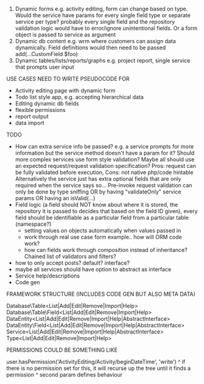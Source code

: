 1) Dynamic forms e.g. activity editing, form can change based on type. Would the service have params for every single field type or separate service per type? probably every single field and the repository validation logic would have to error/ignore unintentional fields. Or a form object is passed to service as argument
2) Dynamic db content e.g. wrm where customers can assign data dynamically. Field definitions would then need to be passed add(...CustomField $foo)
3) Dynamic tables/lists/reports/graphs e.g. project report, single service that prompts user input 

USE CASES NEED TO WRITE PSEUDOCODE FOR
- Activity editing page with dynamic form
- Todo list style app, e.g. accepting hierarchical data
- Editing dynamic db fields
- flexible permissions
- report output
- data import

TODO
- How can extra service info be passed? e.g. a service prompts for more information but the service method doesn't have a param for it? 
  Should more complex services use form style validation? Maybe all should use an expected request/request validation specification? 
  Pros: request can be fully validated before execution, Cons: not native php/code hintable
  Alternatively the service just has extra optional fields that are only required when the service says so... 
  Pre-invoke request validation can only be done by type sniffing OR by having "validateOnly" service params OR having an isValid(...)
- Field logic (a field should NOT know about where it is stored, the repository it is passed to decides that based on the field ID
  given), every field should be identifiable as a particular field from a particular table (namespace?)
    - setting values on objects automatically when values passed in
    - work through real use case form example.. how will ORM code work?
    - how can fields work through composition instead of inheritance? Chained list of validators and filters?
- how to only accept posts? default? interface?
- maybe all services should have option to abstract as interface
- Service help/descriptions
- Code gen

FRAMEWORK STRUCTURE (INCLUDES CODE GEN BUT ALSO META DATA)

Database\Table\<List|Add|Edit|Remove|Import|Help>
Database\Table\Field\<List|Add|Edit|Remove|Import|Help>
DataEntity\<List|Add|Edit|Remove|Import|Help|AbstractInterface>
DataEntity\Field\<List|Add|Edit|Remove|Import|Help|AbstractInterface>
Service\<List|Add|Edit|Remove|Import|Help|AbstractInterface>
Type\<List|Add|Edit|Remove|Import|Help>

PERMISSIONS COULD BE SOMETHING LIKE

user.hasPermission('ActivityEditing/Activity/beginDateTime', 'write')
^ if there is no permission set for this, it will recurse up the tree until it finds a permission
^ second param defines behaviour